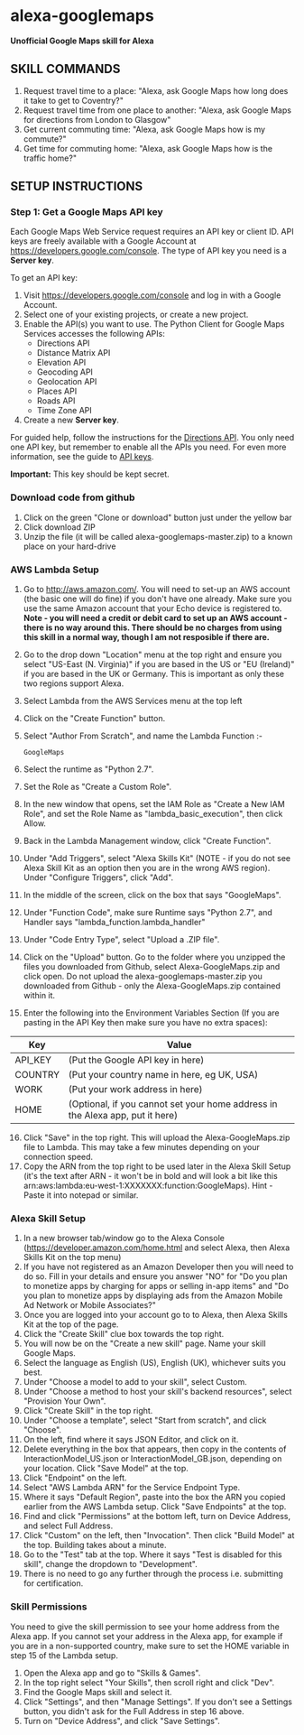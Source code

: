 # alexa-googlemaps
**Unofficial Google Maps skill for Alexa**

## SKILL COMMANDS

1. Request travel time to a place: "Alexa, ask Google Maps how long does it take to get to Coventry?"
2. Request travel time from one place to another: "Alexa, ask Google Maps for directions from London to Glasgow"
3. Get current commuting time: "Alexa, ask Google Maps how is my commute?"
4. Get time for commuting home: "Alexa, ask Google Maps how is the traffic home?"

## SETUP INSTRUCTIONS

### Step 1: Get a Google Maps API key

Each Google Maps Web Service request requires an API key or client ID. API keys
are freely available with a Google Account at
https://developers.google.com/console. The type of API key you need is a
**Server key**.

To get an API key:

 1. Visit https://developers.google.com/console and log in with
    a Google Account.
 1. Select one of your existing projects, or create a new project.
 1. Enable the API(s) you want to use. The Python Client for Google Maps Services
    accesses the following APIs:
    * Directions API
    * Distance Matrix API
    * Elevation API
    * Geocoding API
    * Geolocation API
    * Places API
    * Roads API
    * Time Zone API
 1. Create a new **Server key**.

For guided help, follow the instructions for the [Directions API][directions-key].
You only need one API key, but remember to enable all the APIs you need.
For even more information, see the guide to [API keys][apikey].

**Important:** This key should be kept secret.


### Download code from github

1. Click on the green "Clone or download" button just under the yellow bar
2. Click download ZIP
3. Unzip the file (it will be called alexa-googlemaps-master.zip) to a known place on your hard-drive

### AWS Lambda Setup

1. Go to http://aws.amazon.com/. You will need to set-up an AWS account (the basic one will do fine) if you don't have one already. Make sure you use the same Amazon account that your Echo device is registered to. **Note - you will need a credit or debit card to set up an AWS account - there is no way around this. There should be no charges from using this skill in a normal way, though I am not resposible if there are.**
2.  Go to the drop down "Location" menu at the top right and ensure you select "US-East (N. Virginia)" if you are based in the US or "EU (Ireland)" if you are based in the UK or Germany. This is important as only these two regions support Alexa. 
3. Select Lambda from the AWS Services menu at the top left
4. Click on the "Create Function" button.
5. Select "Author From Scratch", and name the Lambda Function :-

    ```
    GoogleMaps
    ```
6. Select the runtime as "Python 2.7".
7. Set the Role as "Create a Custom Role".
8. In the new window that opens, set the IAM Role as "Create a New IAM Role", and set the Role Name as "lambda_basic_execution", then click Allow.
9. Back in the Lambda Management window, click "Create Function".
10. Under "Add Triggers", select "Alexa Skills Kit" (NOTE - if you do not see Alexa Skill Kit as an option then you are in the wrong AWS region). Under "Configure Triggers", click "Add".
11. In the middle of the screen, click on the box that says "GoogleMaps".
12. Under "Function Code", make sure Runtime says "Python 2.7", and Handler says "lambda_function.lambda_handler"
13. Under "Code Entry Type", select "Upload a .ZIP file".
14. Click on the "Upload" button. Go to the folder where you unzipped the files you downloaded from Github, select Alexa-GoogleMaps.zip and click open. Do not upload the alexa-googlemaps-master.zip you downloaded from Github - only the Alexa-GoogleMaps.zip contained within it.
15. Enter the following into the Environment Variables Section (If you are pasting in the API Key then make sure you have no extra spaces):

|Key           | Value|
|--------------| -----|
|API_KEY       |(Put the Google API key in here)|
|COUNTRY       |(Put your country name in here, eg UK, USA)|
|WORK          |(Put your work address in here)|
|HOME          |(Optional, if you cannot set your home address in the Alexa app, put it here)|

16. Click "Save" in the top right. This will upload the Alexa-GoogleMaps.zip file to Lambda. This may take a few minutes depending on your connection speed.
17. Copy the ARN from the top right to be used later in the Alexa Skill Setup (it's the text after ARN - it won't be in bold and will look a bit like this arn:aws:lambda:eu-west-1:XXXXXXX:function:GoogleMaps). Hint - Paste it into notepad or similar.


### Alexa Skill Setup

1. In a new browser tab/window go to the Alexa Console (https://developer.amazon.com/home.html and select Alexa, then Alexa Skills Kit on the top menu)
2. If you have not registered as an Amazon Developer then you will need to do so. Fill in your details and ensure you answer "NO" for "Do you plan to monetize apps by charging for apps or selling in-app items" and "Do you plan to monetize apps by displaying ads from the Amazon Mobile Ad Network or Mobile Associates?"
3. Once you are logged into your account go to to Alexa, then Alexa Skills Kit at the top of the page.
4. Click the "Create Skill" clue box towards the top right.
5. You will now be on the "Create a new skill" page. Name your skill Google Maps.
6. Select the language as English (US), English (UK), whichever suits you best.
7. Under "Choose a model to add to your skill", select Custom.
8. Under "Choose a method to host your skill's backend resources", select "Provision Your Own".
9. Click "Create Skill" in the top right.
10. Under "Choose a template", select "Start from scratch", and click "Choose".
11. On the left, find where it says JSON Editor, and click on it.
12. Delete everything in the box that appears, then copy in the contents of InteractionModel_US.json or InteractionModel_GB.json, depending on your location. Click "Save Model" at the top.
13. Click "Endpoint" on the left.
14. Select "AWS Lambda ARN" for the Service Endpoint Type.
15. Where it says "Default Region", paste into the box the ARN you copied earlier from the AWS Lambda setup. Click "Save Endpoints" at the top.
16. Find and click "Permissions" at the bottom left, turn on Device Address, and select Full Address.
17. Click "Custom" on the left, then "Invocation". Then click "Build Model" at the top. Building takes about a minute.
18. Go to the "Test" tab at the top. Where it says "Test is disabled for this skill", change the dropdown to "Development".
19. There is no need to go any further through the process i.e. submitting for certification.

### Skill Permissions

You need to give the skill permission to see your home address from the Alexa app.
If you cannot set your address in the Alexa app, for example if you are in a non-supported country,
make sure to set the HOME variable in step 15 of the Lambda setup.

1. Open the Alexa app and go to "Skills & Games".
2. In the top right select "Your Skills", then scroll right and click "Dev".
3. Find the Google Maps skill and select it.
4. Click "Settings", and then "Manage Settings". If you don't see a Settings button, you didn't ask for the Full Address in step 16 above.
5. Turn on "Device Address", and click "Save Settings".


[apikey]: https://developers.google.com/maps/faq#keysystem
[directions-key]: https://developers.google.com/maps/documentation/directions/get-api-key#key

